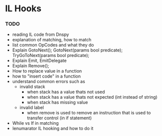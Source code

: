 # IL Hooks

### TODO
- reading IL code from Dnspy
- explanation of matching, how to match
- list common OpCodes and what they do
- Explain GotoNext(); GotoNext(params bool predicate); TryGoToNext(params bool predicate);
- Explain Emit, EmitDelegate
- Explain Remove();
- How to replace value in a function
- how to "insert code" in a function
- understand common errors such as
    - invalid stack
        - when stack has a value thats not used
        - when stack has a value thats not expected (int instead of string)
        - when stack has missing value
    - invalid label
        - when remove is used to remove an instruction that is used to transfer control (in if statement)
- While vs If in matching
- Ienumarator IL hooking and how to do it
